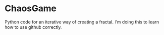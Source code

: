 # ChaosGame
Python code for an iterative way of creating a fractal.
I'm doing this to learn how to use github correctly.
